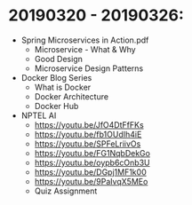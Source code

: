 # 20190320 - 20190326:
- Spring Microservices in Action.pdf
  - Microservice - What & Why
  - Good Design
  - Microservice Design Patterns 
- Docker Blog Series
  - What is Docker
  - Docker Architecture
  - Docker Hub
- NPTEL AI
  - https://youtu.be/JfO4DtFfFKs
  - https://youtu.be/fb1OUdIh4iE
  - https://youtu.be/SPFeLriivOs
  - https://youtu.be/FG1NqbDekGo
  - https://youtu.be/oypb6cOnb3U
  - https://youtu.be/DGpj1MF1k00
  - https://youtu.be/9PaIvqX5MEo
  - Quiz Assignment

